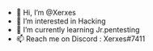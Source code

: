 - 👋 Hi, I’m @Xerxes
- 👀 I’m interested in Hacking
- 🌱 I’m currently learning Jr.pentesting 
- 📫 Reach me on Discord : Xerxes#7411

<!---
Co1Comrad3/Co1Comrad3 is a ✨ special ✨ repository because its `README.md` (this file) appears on your GitHub profile.
You can click the Preview link to take a look at your changes.
--->
